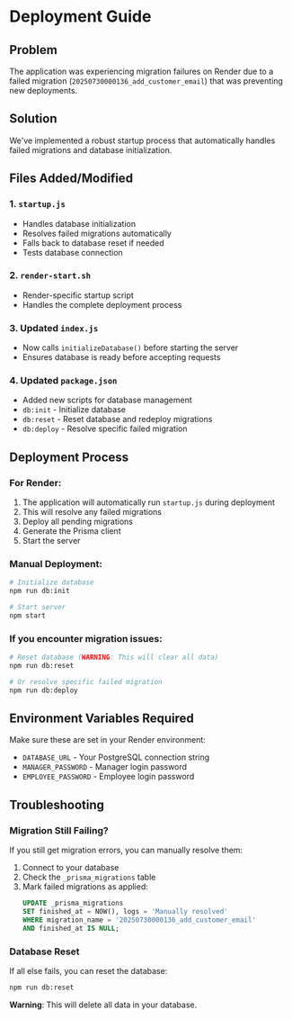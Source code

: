 # Deployment Guide

## Problem
The application was experiencing migration failures on Render due to a failed migration (`20250730000136_add_customer_email`) that was preventing new deployments.

## Solution
We've implemented a robust startup process that automatically handles failed migrations and database initialization.

## Files Added/Modified

### 1. `startup.js`
- Handles database initialization
- Resolves failed migrations automatically
- Falls back to database reset if needed
- Tests database connection

### 2. `render-start.sh`
- Render-specific startup script
- Handles the complete deployment process

### 3. Updated `index.js`
- Now calls `initializeDatabase()` before starting the server
- Ensures database is ready before accepting requests

### 4. Updated `package.json`
- Added new scripts for database management
- `db:init` - Initialize database
- `db:reset` - Reset database and redeploy migrations
- `db:deploy` - Resolve specific failed migration

## Deployment Process

### For Render:
1. The application will automatically run `startup.js` during deployment
2. This will resolve any failed migrations
3. Deploy all pending migrations
4. Generate the Prisma client
5. Start the server

### Manual Deployment:
```bash
# Initialize database
npm run db:init

# Start server
npm start
```

### If you encounter migration issues:
```bash
# Reset database (WARNING: This will clear all data)
npm run db:reset

# Or resolve specific failed migration
npm run db:deploy
```

## Environment Variables Required
Make sure these are set in your Render environment:
- `DATABASE_URL` - Your PostgreSQL connection string
- `MANAGER_PASSWORD` - Manager login password
- `EMPLOYEE_PASSWORD` - Employee login password

## Troubleshooting

### Migration Still Failing?
If you still get migration errors, you can manually resolve them:

1. Connect to your database
2. Check the `_prisma_migrations` table
3. Mark failed migrations as applied:
   ```sql
   UPDATE _prisma_migrations 
   SET finished_at = NOW(), logs = 'Manually resolved' 
   WHERE migration_name = '20250730000136_add_customer_email' 
   AND finished_at IS NULL;
   ```

### Database Reset
If all else fails, you can reset the database:
```bash
npm run db:reset
```
**Warning**: This will delete all data in your database. 